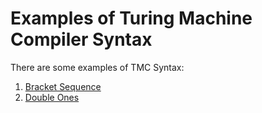 # Examples of Turing Machine Compiler Syntax

There are some examples of TMC Syntax:

1. [Bracket Sequence](Bracket%20Sequence/README.md)
2. [Double Ones](Double%20Ones/README.md)